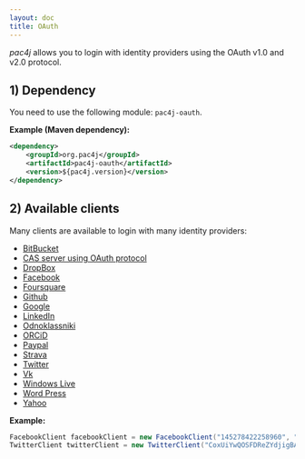 ```yaml
---
layout: doc
title: OAuth
---
```


*pac4j* allows you to login with identity providers using the OAuth v1.0 and v2.0 protocol.

## 1) Dependency

You need to use the following module: `pac4j-oauth`.

**Example (Maven dependency):**

```xml
<dependency>
    <groupId>org.pac4j</groupId>
    <artifactId>pac4j-oauth</artifactId>
    <version>${pac4j.version}</version>
</dependency>
```

## 2) Available clients

Many clients are available to login with many identity providers:

- [BitBucket](https://github.com/pac4j/pac4j/blob/master/pac4j-oauth/src/main/java/org/pac4j/oauth/client/BitbucketClient.java)
- [CAS server using OAuth protocol](https://github.com/pac4j/pac4j/blob/master/pac4j-oauth/src/main/java/org/pac4j/oauth/client/CasOAuthWrapperClient.java)
- [DropBox](https://github.com/pac4j/pac4j/blob/master/pac4j-oauth/src/main/java/org/pac4j/oauth/client/DropBoxClient.java)
- [Facebook](https://github.com/pac4j/pac4j/blob/master/pac4j-oauth/src/main/java/org/pac4j/oauth/client/FacebookClient.java)
- [Foursquare](https://github.com/pac4j/pac4j/blob/master/pac4j-oauth/src/main/java/org/pac4j/oauth/client/FoursquareClient.java)
- [Github](https://github.com/pac4j/pac4j/blob/master/pac4j-oauth/src/main/java/org/pac4j/oauth/client/GitHubClient.java)
- [Google](https://github.com/pac4j/pac4j/blob/master/pac4j-oauth/src/main/java/org/pac4j/oauth/client/Google2Client.java)
- [LinkedIn](https://github.com/pac4j/pac4j/blob/master/pac4j-oauth/src/main/java/org/pac4j/oauth/client/LinkedIn2Client.java)
- [Odnoklassniki](https://github.com/pac4j/pac4j/blob/master/pac4j-oauth/src/main/java/org/pac4j/oauth/client/OkClient.java)
- [ORCiD](https://github.com/pac4j/pac4j/blob/master/pac4j-oauth/src/main/java/org/pac4j/oauth/client/OrcidClient.java)
- [Paypal](https://github.com/pac4j/pac4j/blob/master/pac4j-oauth/src/main/java/org/pac4j/oauth/client/PayPalClient.java)
- [Strava](https://github.com/pac4j/pac4j/blob/master/pac4j-oauth/src/main/java/org/pac4j/oauth/client/StravaClient.java)
- [Twitter](https://github.com/pac4j/pac4j/blob/master/pac4j-oauth/src/main/java/org/pac4j/oauth/client/TwitterClient.java)
- [Vk](https://github.com/pac4j/pac4j/blob/master/pac4j-oauth/src/main/java/org/pac4j/oauth/client/VkClient.java)
- [Windows Live](https://github.com/pac4j/pac4j/blob/master/pac4j-oauth/src/main/java/org/pac4j/oauth/client/WindowsLiveClient.java)
- [Word Press](https://github.com/pac4j/pac4j/blob/master/pac4j-oauth/src/main/java/org/pac4j/oauth/client/WordPressClient.java)
- [Yahoo](https://github.com/pac4j/pac4j/blob/master/pac4j-oauth/src/main/java/org/pac4j/oauth/client/YahooClient.java)

**Example:**

```java
FacebookClient facebookClient = new FacebookClient("145278422258960", "be21409ba8f39b5dae2a7de525484da8");
TwitterClient twitterClient = new TwitterClient("CoxUiYwQOSFDReZYdjigBA", "2kAzunH5Btc4gRSaMr7D7MkyoJ5u1VzbOOzE8rBofs");
```
